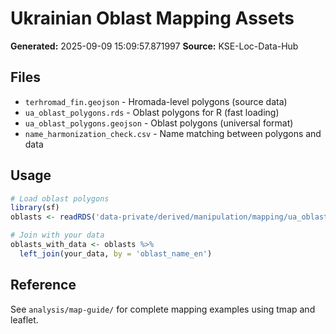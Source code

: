 # Ukrainian Oblast Mapping Assets

**Generated:** 2025-09-09 15:09:57.871997
**Source:** KSE-Loc-Data-Hub

## Files

- `terhromad_fin.geojson` - Hromada-level polygons (source data)
- `ua_oblast_polygons.rds` - Oblast polygons for R (fast loading)
- `ua_oblast_polygons.geojson` - Oblast polygons (universal format)
- `name_harmonization_check.csv` - Name matching between polygons and data

## Usage

```r
# Load oblast polygons
library(sf)
oblasts <- readRDS('data-private/derived/manipulation/mapping/ua_oblast_polygons.rds')

# Join with your data
oblasts_with_data <- oblasts %>%
  left_join(your_data, by = 'oblast_name_en')
```

## Reference

See `analysis/map-guide/` for complete mapping examples using tmap and leaflet.

